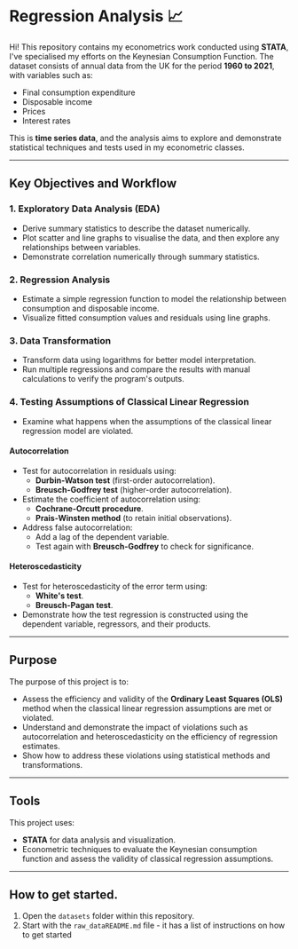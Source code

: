 # Regression Analysis 📈
Hi! This repository contains my econometrics work conducted using **STATA**, I've specialised my efforts on the Keynesian Consumption Function. The dataset consists of annual data from the UK for the period **1960 to 2021**, with variables such as:

- Final consumption expenditure
- Disposable income
- Prices
- Interest rates

This is **time series data**, and the analysis aims to explore and demonstrate statistical techniques and tests used in my econometric classes.

---

## Key Objectives and Workflow

### 1. **Exploratory Data Analysis (EDA)**
   - Derive summary statistics to describe the dataset numerically.
   - Plot scatter and line graphs to visualise the data, and then explore any relationships between variables.
   - Demonstrate correlation numerically through summary statistics.

### 2. **Regression Analysis**
   - Estimate a simple regression function to model the relationship between consumption and disposable income.
   - Visualize fitted consumption values and residuals using line graphs.

### 3. **Data Transformation**
   - Transform data using logarithms for better model interpretation.
   - Run multiple regressions and compare the results with manual calculations to verify the program's outputs.

### 4. **Testing Assumptions of Classical Linear Regression**
   - Examine what happens when the assumptions of the classical linear regression model are violated.

#### **Autocorrelation**
   - Test for autocorrelation in residuals using:
     - **Durbin-Watson test** (first-order autocorrelation).
     - **Breusch-Godfrey test** (higher-order autocorrelation).
   - Estimate the coefficient of autocorrelation using:
     - **Cochrane-Orcutt procedure**.
     - **Prais-Winsten method** (to retain initial observations).
   - Address false autocorrelation:
     - Add a lag of the dependent variable.
     - Test again with **Breusch-Godfrey** to check for significance.

#### **Heteroscedasticity**
   - Test for heteroscedasticity of the error term using:
     - **White's test**.
     - **Breusch-Pagan test**.
   - Demonstrate how the test regression is constructed using the dependent variable, regressors, and their products.

---

## Purpose
The purpose of this project is to:
- Assess the efficiency and validity of the **Ordinary Least Squares (OLS)** method when the classical linear regression assumptions are met or violated.
- Understand and demonstrate the impact of violations such as autocorrelation and heteroscedasticity on the efficiency of regression estimates.
- Show how to address these violations using statistical methods and transformations.

---

## Tools
This project uses:
- **STATA** for data analysis and visualization.
- Econometric techniques to evaluate the Keynesian consumption function and assess the validity of classical regression assumptions.

---
## How to get started.
1. Open the `datasets` folder within this repository.
2. Start with the `raw_dataREADME.md` file - it has a list of instructions on how to get started

